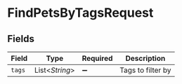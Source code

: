 # FindPetsByTagsRequest


## Fields

| Field              | Type               | Required           | Description        |
| ------------------ | ------------------ | ------------------ | ------------------ |
| `tags`             | List\<*String*>    | :heavy_minus_sign: | Tags to filter by  |